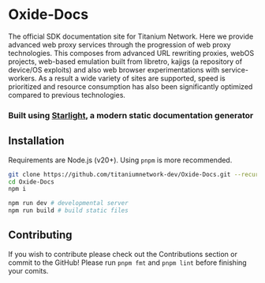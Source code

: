 # Oxide-Docs

The official SDK documentation site for Titanium Network. Here we provide advanced web proxy services through the progression of web proxy technologies.
This composes from advanced URL rewriting proxies, webOS projects, web-based emulation built from libretro, kajigs (a repository of device/OS exploits) and also web browser experimentations with service-workers. As a result a wide variety of sites are supported, speed is prioritized and resource consumption has also been significantly optimized compared to previous technologies.

### Built using [Starlight](https://starlight.astro.build/), a modern static documentation generator

## Installation

Requirements are Node.js (v20+).
Using `pnpm` is more recommended.

```sh
git clone https://github.com/titaniumnetwork-dev/Oxide-Docs.git --recursive
cd Oxide-Docs
npm i

npm run dev # developmental server
npm run build # build static files
```

## Contributing

If you wish to contribute please check out the Contributions section or commit to the GitHub!
Please run `pnpm fmt` and `pnpm lint` before finishing your comits.
